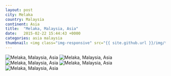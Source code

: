 ```yaml
---
layout: post
city: Melaka
country: Malaysia
continent: Asia
title:  "Melaka, Malaysia, Asia"
date:   2015-02-22 15:44:43 +0000
categories: asia malaysia
thumbnail: <img class="img-responsive" src="{{ site.github.url }}/img/thumbnails/melaka-3.jpg" alt="Melaka Malaysia" />
---
```


<div class="img-container">
	<img class="img-responsive" src="{{ site.github.url }}/img/countries/malaysia/melaka-1.jpg" alt="Melaka, Malaysia, Asia"/>
	<img class="img-responsive" src="{{ site.github.url }}/img/countries/malaysia/melaka-2.jpg" alt="Melaka, Malaysia, Asia"/>
	<img class="img-responsive" src="{{ site.github.url }}/img/countries/malaysia/melaka-3.jpg" alt="Melaka, Malaysia, Asia"/>
	<img class="img-responsive" src="{{ site.github.url }}/img/countries/malaysia/melaka-4.jpg" alt="Melaka, Malaysia, Asia"/>
	<img class="img-responsive" src="{{ site.github.url }}/img/countries/malaysia/melaka-5.jpg" alt="Melaka, Malaysia, Asia"/>
</div>
